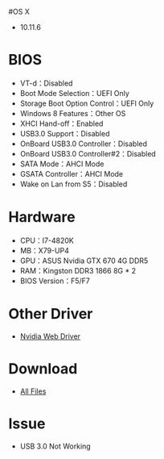 #OS X
- 10.11.6

# BIOS
- VT-d：Disabled
- Boot Mode Selection：UEFI Only
- Storage Boot Option Control：UEFI Only
- Windows 8 Features：Other OS
- XHCI Hand-off：Enabled
- USB3.0 Support：Disabled
- OnBoard USB3.0 Controller：Disabled
- OnBoard USB3.0 Controller#2：Disabled
- SATA Mode：AHCI Mode
- GSATA Controller：AHCI Mode
- Wake on Lan from S5：Disabled

# Hardware
- CPU：I7-4820K
- MB：X79-UP4
- GPU：ASUS Nvidia GTX 670 4G DDR5
- RAM：Kingston DDR3 1866 8G * 2
- BIOS Version：F5/F7

# Other Driver
* [Nvidia Web Driver](http://us.download.nvidia.com/Mac/Quadro_Certified/367.15.10.05f01/WebDriver-367.15.10.05f01.pkg)

# Download
* [All Files](https://bitbucket.org/ChengYouFang/customac/downloads/X79-UP4_macOS%20Sierra.zip)

# Issue
* USB 3.0 Not Working 
